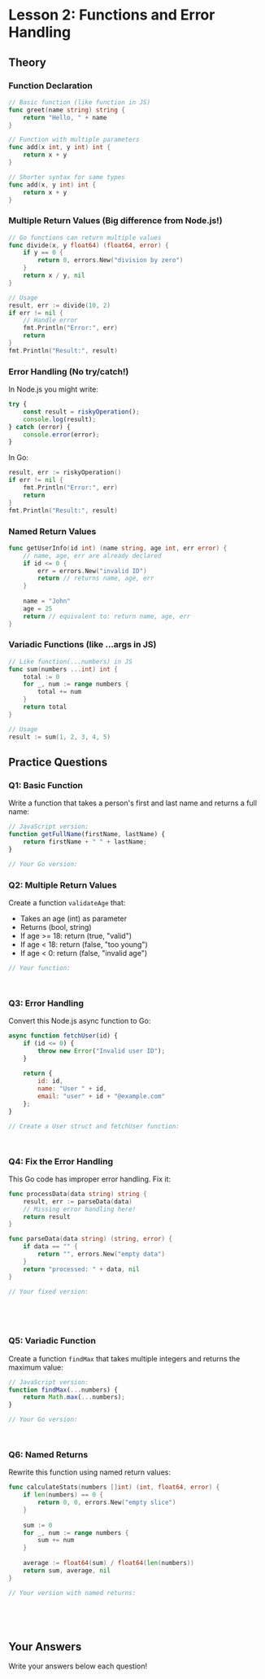# Lesson 2: Functions and Error Handling

## Theory

### Function Declaration
```go
// Basic function (like function in JS)
func greet(name string) string {
    return "Hello, " + name
}

// Function with multiple parameters
func add(x int, y int) int {
    return x + y
}

// Shorter syntax for same types
func add(x, y int) int {
    return x + y
}
```

### Multiple Return Values (Big difference from Node.js!)
```go
// Go functions can return multiple values
func divide(x, y float64) (float64, error) {
    if y == 0 {
        return 0, errors.New("division by zero")
    }
    return x / y, nil
}

// Usage
result, err := divide(10, 2)
if err != nil {
    // Handle error
    fmt.Println("Error:", err)
    return
}
fmt.Println("Result:", result)
```

### Error Handling (No try/catch!)
In Node.js you might write:
```javascript
try {
    const result = riskyOperation();
    console.log(result);
} catch (error) {
    console.error(error);
}
```

In Go:
```go
result, err := riskyOperation()
if err != nil {
    fmt.Println("Error:", err)
    return
}
fmt.Println("Result:", result)
```

### Named Return Values
```go
func getUserInfo(id int) (name string, age int, err error) {
    // name, age, err are already declared
    if id <= 0 {
        err = errors.New("invalid ID")
        return // returns name, age, err
    }
    
    name = "John"
    age = 25
    return // equivalent to: return name, age, err
}
```

### Variadic Functions (like ...args in JS)
```go
// Like function(...numbers) in JS
func sum(numbers ...int) int {
    total := 0
    for _, num := range numbers {
        total += num
    }
    return total
}

// Usage
result := sum(1, 2, 3, 4, 5)
```

## Practice Questions

### Q1: Basic Function
Write a function that takes a person's first and last name and returns a full name:
```javascript
// JavaScript version:
function getFullName(firstName, lastName) {
    return firstName + " " + lastName;
}
```

```go
// Your Go version:


```

### Q2: Multiple Return Values
Create a function `validateAge` that:
- Takes an age (int) as parameter
- Returns (bool, string)
- If age >= 18: return (true, "valid")
- If age < 18: return (false, "too young")
- If age < 0: return (false, "invalid age")

```go
// Your function:




```

### Q3: Error Handling
Convert this Node.js async function to Go:
```javascript
async function fetchUser(id) {
    if (id <= 0) {
        throw new Error("Invalid user ID");
    }
    
    return {
        id: id,
        name: "User " + id,
        email: "user" + id + "@example.com"
    };
}
```

```go
// Create a User struct and fetchUser function:




```

### Q4: Fix the Error Handling
This Go code has improper error handling. Fix it:
```go
func processData(data string) string {
    result, err := parseData(data)
    // Missing error handling here!
    return result
}

func parseData(data string) (string, error) {
    if data == "" {
        return "", errors.New("empty data")
    }
    return "processed: " + data, nil
}
```

```go
// Your fixed version:






```

### Q5: Variadic Function
Create a function `findMax` that takes multiple integers and returns the maximum value:
```javascript
// JavaScript version:
function findMax(...numbers) {
    return Math.max(...numbers);
}
```

```go
// Your Go version:




```

### Q6: Named Returns
Rewrite this function using named return values:
```go
func calculateStats(numbers []int) (int, float64, error) {
    if len(numbers) == 0 {
        return 0, 0, errors.New("empty slice")
    }
    
    sum := 0
    for _, num := range numbers {
        sum += num
    }
    
    average := float64(sum) / float64(len(numbers))
    return sum, average, nil
}
```

```go
// Your version with named returns:






```

## Your Answers
Write your answers below each question!